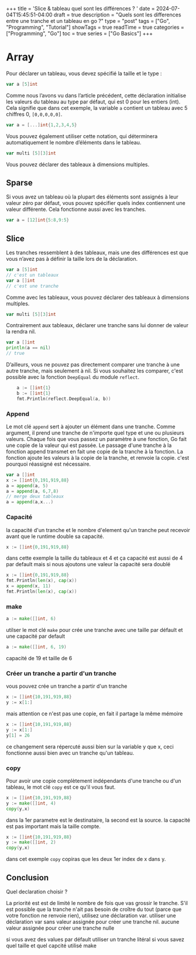 +++
title = 'Slice & tableau quel sont les différences ? '
date = 2024-07-04T15:45:51-04:00
draft = true
description = "Quels sont les differences entre une tranche et un tableau en go ?"
type = "post"
tags = ["Go", "Programming", "Tutorial"]
showTags = true
readTime = true
categories = ["Programming", "Go"]
toc = true
series = ["Go Basics"]
+++

# Array

Pour déclarer un tableau, vous devez spécifié la taille et le type : 
```go
var a [5]int
```
Comme nous l’avons vu dans l’article précédent, cette déclaration initialise les valeurs du tableau au type par défaut, qui est 0 pour les entiers (int). Cela signifie que dans cet exemple, la variable `a` contient un tableau avec 5 chiffres 0, `[0,0,0,0,0]`.

```go
var a = [...]int{1,2,3,4,5}
```
Vous pouvez également utiliser cette notation, qui déterminera automatiquement le nombre d’éléments dans le tableau.

```go
var multi [5][3]int
```
Vous pouvez déclarer des tableaux à dimensions multiples.

## Sparse
Si vous avez un tableau où la plupart des éléments sont assignés à leur valeur zéro par défaut, vous pouvez spécifier quels index contiennent une valeur différente. Cela fonctionne aussi avec les tranches.

```go
var a = [12]int{5:8,9:5}
```
## Slice
Les tranches ressemblent à des tableaux, mais une des différences est que vous n’avez pas à définir la taille lors de la déclaration.

```go
var a [5]int
// c'est un tableaux
var a []int
// c'est une tranche
```
Comme avec les tableaux, vous pouvez déclarer des tableaux à dimensions multiples.

```go
var multi [5][3]int
```
Contrairement aux tableaux, déclarer une tranche sans lui donner de valeur la rendra nil.

```go
var a []int
println(a == nil)
// true
```
D’ailleurs, vous ne pouvez pas directement comparer une tranche à une autre tranche, mais seulement à nil.
Si vous souhaitez les comparer, c'est possible avec la fonction `DeepEqual` du module `reflect`.    
```go
	a := []int{1}
	b := []int{1}
	fmt.Println(reflect.DeepEqual(a, b))
```
### Append 

Le mot clé `append` sert à ajouter un élément dans une tranche. Comme argument, il prend une tranche de n'importe quel type et une ou plusieurs valeurs. Chaque fois que vous passez un paramètre à une fonction, Go fait une copie de la valeur qui est passée. Le passage d'une tranche à la fonction append transmet en fait une copie de la tranche à la fonction. La fonction ajoute les valeurs à la copie de la tranche, et renvoie la copie. c'est pourquoi réassigné est nécessaire.

```go
var a []int
x := []int{0,191,919,88}
a = append(a, 5)
a = append(a, 6,7,8)
// merge deux tableaux
a = append(a,x...)
```
### Capacité
la capacité d'un tranche et le nombre d'element qu'un tranche peut recevoir avant que le runtime double sa capacité.
```go
x := []int{0,191,919,88}
```
dans cette exemple la taille du tableaux et 4 et ça capacité est aussi de 4 par default mais si nous ajoutons une valeur la capacité sera doublé
```go
x := []int{0,191,919,88}
fmt.Println(len(x), cap(x))
x = append(x, 11)
fmt.Println(len(x), cap(x))
```
### make
```go
a := make([]int, 6)
```
utilser le mot clé `make` pour crée une tranche avec une taille par défault et une capacité par default

```go
a := make([]int, 6, 19)
```
capacité de 19 et taille de 6
### Créer un tranche a partir d'un tranche
vous pouvez crée un tranche a partir d'un tranche 
```go
x := []int{10,191,919,88}
y := x[1:]
```
mais attention ce n'est pas une copie, en fait il partage la même mémoire
```go
x := []int{10,191,919,88}
y := x[1:]
y[1] = 26
```
ce changement sera répercuté aussi bien sur la variable y que x, ceci fonctionne aussi bien avec un tranche qu'un tableau.

### copy 
Pour avoir une copie complètement indépendants d'une tranche ou d'un tableau, le mot clé `copy` est ce qu'il vous faut.
```go
x := []int{10,191,919,88}
y := make([]int, 4)
copy(y,x)
```
dans la 1er parametre est le destinataire, la second est la source. 
la capacité est pas important mais la taille compte. 

```go
x := []int{10,191,919,88}
y := make([]int, 2)
copy(y,x)
```
dans cet exemple `copy` copiras que les deux 1er index de x dans y.

## Conclusion 

Quel declaration choisir ? 

La priorité est est de limité le nombre de fois que vas grossir le tranche. 
S'il est possible que la tranche n'ait pas besoin de croître du tout (parce que votre fonction ne renvoie rien), utilisez une déclaration var.
utiliser une déclaration var sans valeur assignée pour créer une tranche nil.
aucune valeur assignée pour créer une tranche nulle

si vous avez des values par défault utiliser un tranche litéral 
si vous savez quel taille et quel capcité utilisé make
